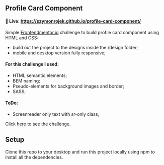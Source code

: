 
## Profile Card Component

#### 🎥 Live: https://szymonrojek.github.io/profile-card-component/

Simple [Frontendmentor.io](https://www.frontendmentor.io/dashboard) challenge to build profile card component using HTML and CSS:
* build out the project to the designs inside the /design folder;
* mobile and desktop version fully responsive;

#### **For this challenge I used:**
* HTML semantic elements;
* BEM naming;
* Pseudo-elements for background images and border;
* SASS;

#### **ToDo:**
- Screenreader only text with sr-only class;

Click [here](https://www.frontendmentor.io/challenges/profile-card-component-cfArpWshJ) to see the challenge.


## Setup
Clone this repo to your desktop and run this project locally using npm to install all the dependencies.




